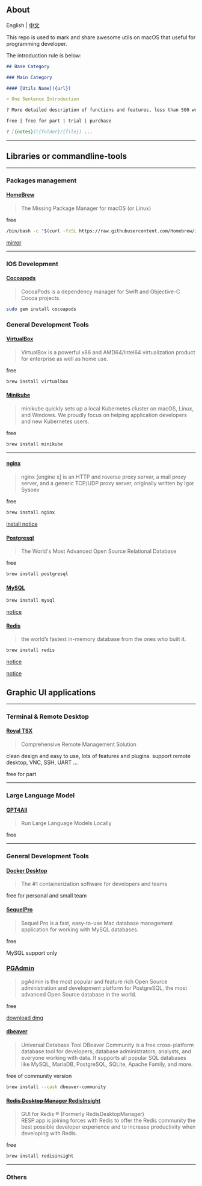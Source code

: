 ## About 

English | [中文](cn.md) 

This repo is used to mark and share awesome utils on macOS that useful for programming developer.

The introduction rule is below:

```markdown
## Base Category

### Main Category

#### [Utils Name]({url})

> One Sentence Introduction

? More detailed description of functions and features, less than 500 words.

free | free for part | trial | purchase

? [{notes}]({folder}/{file}) ...
```

-----

## Libraries or commandline-tools

-----

### Packages management

#### [HomeBrew](https://brew.sh/)

> The Missing Package Manager for macOS (or Linux)

free

```bash
/bin/bash -c "$(curl -fsSL https://raw.githubusercontent.com/Homebrew/install/HEAD/install.sh)"
```

[mirror](libs/homebrew.md#mirrors)

-----

### IOS Development

#### [Cocoapods](https://cocoapods.org/)

> CocoaPods is a dependency manager for Swift and Objective-C Cocoa projects.

```bash
sudo gem install cocoapods
```

### General Development Tools

#### [VirtualBox](https://www.virtualbox.org/)

> VirtualBox is a powerful x86 and AMD64/Intel64 virtualization product for enterprise as well as home use.

free

```bash
brew install virtualbox
```

#### [Minikube](https://minikube.sigs.k8s.io/docs/)

> minikube quickly sets up a local Kubernetes cluster on macOS, Linux, and Windows. We proudly focus on helping application developers and new Kubernetes users.

free 

```bash
brew install minikube
```

-----

#### [nginx](https://nginx.org)

> nginx [engine x] is an HTTP and reverse proxy server, a mail proxy server, and a generic TCP/UDP proxy server, originally written by Igor Sysoev

free

```bash
brew install nginx
```

[install notice](libs/nginx.md)

#### [Postgresql](https://www.postgresql.org/)

> The World's Most Advanced Open Source Relational Database

free

```bash
brew install postgresql
```

#### [MySQL](https://www.mysql.com/)

```bash
brew install mysql
```

[notice](libs/mysql.md)


#### [Redis](https://redis.io/)

> the world’s fastest in-memory database from the ones who built it.

```bash
brew install redis
```

[notice](libs/redis.md)

[notice](libs/postgresql.md)

## Graphic UI applications

-----

### Terminal & Remote Desktop

#### [Royal TSX](https://royalapps.com/ts/mac/features)

> Comprehensive Remote Management Solution

clean design and easy to use, lots of features and plugins.
support remote desktop, VNC, SSH, UART ...

free for part

-----

### Large Language Model

#### [GPT4All](https://www.nomic.ai/gpt4all)

> Run Large Language Models Locally

free

----- 

### General Development Tools

#### [Docker Desktop](https://www.docker.com/products/docker-desktop/)

> The #1 containerization software for developers and teams

free for personal and small team

#### [SequelPro](https://sequelpro.com/)

> Sequel Pro is a fast, easy-to-use Mac database management application for working with MySQL databases.

free

MySQL support only 

### [PGAdmin](https://www.pgadmin.org/)

> pgAdmin is the most popular and feature rich Open Source administration and development platform for PostgreSQL, the most advanced Open Source database in the world.

free

[download dmg](https://www.pgadmin.org/download/pgadmin-4-macos/)

#### [dbeaver](https://dbeaver.io/)

> Universal Database Tool
DBeaver Community is a free cross-platform database tool for developers, database administrators, analysts, and everyone working with data. It supports all popular SQL databases like MySQL, MariaDB, PostgreSQL, SQLite, Apache Family, and more.

free of community version

```bash
brew install --cask dbeaver-community
```

#### [~~Redis Desktop Manager~~ RedisInsight](https://github.com/RedisInsight/RedisDesktopManager)

> GUI for Redis ® (Formerly RedisDesktopManager) <br/>RESP.app is joining forces with Redis to offer the Redis community the best possible developer experience and to increase productivity when developing with Redis. 

free

```bash
brew install redisinsight
```

-----

### Others

